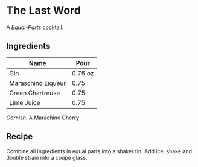 # The Last Word

A _Equal-Parts_ cocktail.

## Ingredients

| Name | Pour |
| ----------- | ------- |
| Gin | 0.75 oz |
| Maraschino Liqueur | 0.75 |
| Green Chartreuse | 0.75 |
| Lime Juice | 0.75 |

_Garnish:_ A Marachino Cherry

## Recipe

Combine all ingredients in equal parts into a shaker tin. Add ice, shake and double strain into a coupe glass.

